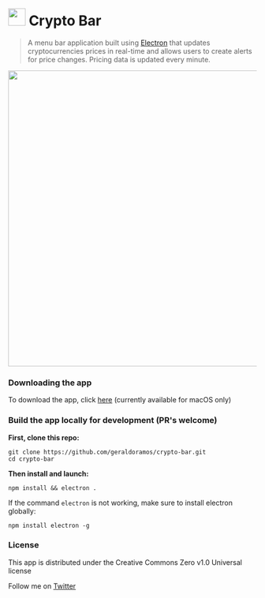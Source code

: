 # <a target="_blank" href="https://www.producthunt.com/posts/crypto-bar"><img src="https://s3.amazonaws.com/cryptobar/phbadge.png" width="35px" height="35px"></img></a> Crypto Bar
> A menu bar application built using [Electron](https://github.com/electron) that updates cryptocurrencies prices in real-time and allows users to create alerts for price changes. Pricing data is updated every minute.

<p align="center"><img src="https://s3.amazonaws.com/cryptobar/crypto-bar.gif" width="600"/></p>


### Downloading the app

To download the app, click [here](https://github.com/geraldoramos/crypto-bar/releases/latest) (currently available for macOS only)

### Build the app locally for development (PR's welcome)

**First, clone this repo:**
 ```
git clone https://github.com/geraldoramos/crypto-bar.git
cd crypto-bar
 ```

**Then install and launch:**
```
npm install && electron .
 ```

 If the command `electron` is not working, make sure to install electron globally:
 ```
npm install electron -g
```


### License
This app is distributed under the Creative Commons Zero v1.0 Universal license

Follow me on [Twitter](http://twitter.com/geraldoramos)
